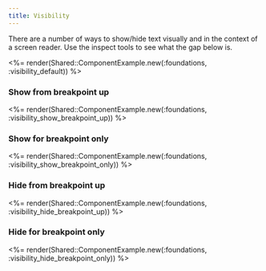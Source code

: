 ```yaml
---
title: Visibility
---
```


There are a number of ways to show/hide text visually and in the context of a screen reader. Use the inspect tools to see what the gap below is.

<%= render(Shared::ComponentExample.new(:foundations, :visibility_default)) %>

### Show from breakpoint up
<%= render(Shared::ComponentExample.new(:foundations, :visibility_show_breakpoint_up)) %>

### Show for breakpoint only
<%= render(Shared::ComponentExample.new(:foundations, :visibility_show_breakpoint_only)) %>

### Hide from breakpoint up
<%= render(Shared::ComponentExample.new(:foundations, :visibility_hide_breakpoint_up)) %>

### Hide for breakpoint only
<%= render(Shared::ComponentExample.new(:foundations, :visibility_hide_breakpoint_only)) %>



